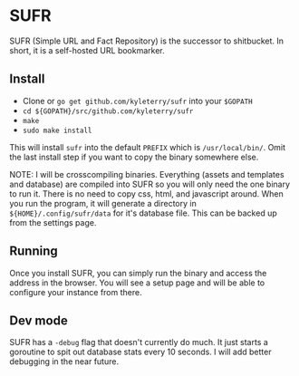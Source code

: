 # SUFR
SUFR (Simple URL and Fact Repository) is the successor to shitbucket. In short,
it is a self-hosted URL bookmarker.

## Install
* Clone or `go get github.com/kyleterry/sufr` into your `$GOPATH`
* `cd ${GOPATH}/src/github.com/kyleterry/sufr`
* `make`
* `sudo make install`

This will install `sufr` into the default `PREFIX` which is `/usr/local/bin/`. Omit the last install step if you want to copy the binary somewhere else.

NOTE: I will be crosscompiling binaries. Everything (assets and templates and
database) are compiled into SUFR so you will only need the one binary to run it.
There is no need to copy css, html, and javascript around. When you run the
program, it will generate a directory in `${HOME}/.config/sufr/data` for it's
database file. This can be backed up from the settings page.

## Running
Once you install SUFR, you can simply run the binary and access the address in
the browser. You will see a setup page and will be able to configure your
instance from there.

## Dev mode
SUFR has a `-debug` flag that doesn't currently do much. It just starts a goroutine to spit out database stats every 10 seconds. I will add better debugging in the near future.
